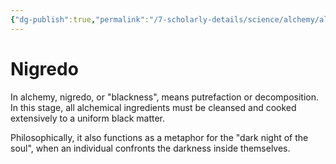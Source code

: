 ```yaml
---
{"dg-publish":true,"permalink":"/7-scholarly-details/science/alchemy/alchemical-processes/advanced-processes/nigredo/","noteIcon":""}
---
```


# Nigredo

In alchemy, nigredo, or "blackness", means putrefaction or decomposition. In this stage, all alchemical ingredients must be cleansed and cooked extensively to a uniform black matter.

Philosophically, it also functions as a metaphor for the "dark night of the soul", when an individual confronts the darkness inside themselves. 